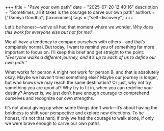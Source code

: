 +++
title =  "Pave your own path"
date =   "2025-07-20 12:40:16"
description = "Sometimes, all it takes is the courage to carve our own path"
authors = ["Damiya Gondha"]
[taxonomies]
tags = ["self-discovery"]
+++

Let’s be honest—we’ve all had that moment where we wonder, <i>Why does this work for everyone else but not for me?</i>  

We all have a tendency to compare ourselves with others—and that’s completely normal. But today, I want to remind you of something far more important to focus on.
I’ll keep this brief and get straight to the point: <i>“Everyone walks a different journey, and it’s up to each of us to define our own path.” </i> 

What works for person A might not work for person B, and that is absolutely okay. Maybe we haven't tried something else? Maybe our journey is longer, but who knows we may reach the same destination? Or just, why not try something you are good at? Why try to fit in, when you can redefine your destiny? Answer is, we just don't have enough courage to comprehend ourselves and recognize our own strengths.  

It’s not about giving up when some things don't work—it’s about having the boldness to shift your perspective and explore new directions. To be honest, it's not that hard, if only we had the courage to walk alone, if only we were brave enough to carve our own paths.